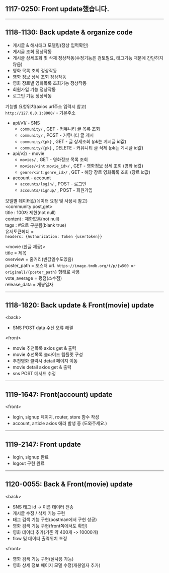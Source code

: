 ## 1117-0250: Front update했습니다.  

---

## 1118-1130: Back update & organize code
- 게시글 & 해시태그 모델링(정상 입력확인)  
- 게시글 조회 정상작동  
- 게시글 상세조회 및 삭제 정상작동(수정기능은 검토필요, 태그기능 때문에 간단하지않음)  
- 영화 목록 조회 정상작동
- 영화 정보 상세 조회 정상작동
- 영화 장르별 영화목록 조회기능 정상작동
- 회원가입 기능 정상작동
- 로그인 기능 정상작동
  
기능별 요청위치(axios url주소 입력시 참고)  
`http://127.0.0.1:8000/` - 기본주소  
- api/v1/ - SNS  
  - `community/` , GET - 커뮤니티 글 목록 조회  
  - `community/` , POST - 커뮤니티 글 게시 
  - `community/{pk}` , GET - 글 상세조회 (pk는 게시글 id값)
  - `community/{pk}` , DELETE - 커뮤니티 글 삭제 (pk는 게시글 id값)
- api/v2/ - movie
  - `movies/` , GET - 영화정보 목록 조회 
  - `movies/<int:movie_id>/` , GET - 영화정보 상세 조회 (영화 id값)
  - `genre/<int:genre_id>/` , GET - 해당 장르 영화목록 조회 (장르 id값)       
- account - account
  - `accounts/login/` , POST - 로그인
  - `accounts/signup/` , POST - 회원가입     
    
  
모델별 데이터값(데이터 요청 및 사용시 참고)  
\<community post,get\>  
title : 100자 제한(not null)  
content : 제한없음(not null)   
tags : #으로 구분됨(blank true)  
유저토큰헤더 =  
`headers: {Authorization: Token {usertoken}}` 
  
\<movie (한글 제공)\>  
title = 제목  
overview = 줄거리(빈값일수도있음)  
poster_path = 포스터 url. `https://image.tmdb.org/t/p/{w500 or original}/{poster_path}` 형태로 사용  
vote_average = 평점(소수점)  
release_data = 개봉일자  

---

## 1118-1820: Back update & Front(movie) update  
  
\<back\>  
- SNS POST data 수신 오류 해결  
  
\<front\>  
- movie 추천목록 axios get & 출력  
- movie 추천목록 슬라이드 템플릿 구성  
- 추천영화 클릭시 detail 페이지 이동  
- movie detail axios get & 출력  
- sns POST 메서드 수정  

---  
## 1119-1647: Front(account) update  
  
\<front\>  

- login, signup 페이지, router, store 함수 작성    
- account, article axios 에러 발생 중   (도와주세요.)   

---

## 1119-2147: Front update  
  - login, signup 완료  
  - logout 구현 완료  

---

## 1120-0055: Back & Front(movie) update

\<back\>

- SNS 태그 id -> 이름 데이터 전송
- 게시글 수정 / 삭제 기능 구현
- 태그 검색 기능 구현(postman에서 구현 성공)
- 영화 검색 기능 구현(front쪽에서도 확인)
- 영화 데이터 추가(기존 약 400개 -> 10000개)
- flow 및 데이터 출력위치 조정

\<front\>  

- 영화 검색 기능 구현(실사용 가능)
- 영화 상세 정보 페이지 모델 수정(개봉일자 추가)